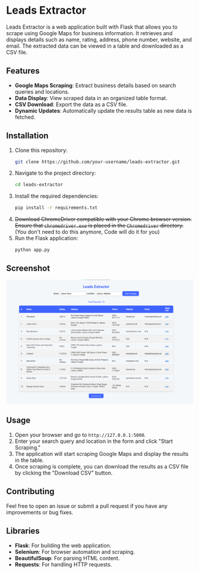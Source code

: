 # Leads Extractor

Leads Extractor is a web application built with Flask that allows you to scrape using Google Maps for business information. It retrieves and displays details such as name, rating, address, phone number, website, and email. The extracted data can be viewed in a table and downloaded as a CSV file.

## Features

- **Google Maps Scraping**: Extract business details based on search queries and locations.
- **Data Display**: View scraped data in an organized table format.
- **CSV Download**: Export the data as a CSV file.
- **Dynamic Updates**: Automatically update the results table as new data is fetched.

## Installation

1. Clone this repository:
    ```bash
    git clone https://github.com/your-username/leads-extractor.git
    ```
2. Navigate to the project directory:
    ```bash
    cd leads-extractor
    ```
3. Install the required dependencies:
    ```bash
    pip install -r requirements.txt
    ```
4. ~~Download ChromeDriver compatible with your Chrome browser version. Ensure that `chromedriver.exe` is placed in the `Chromedriver` directory.~~ (You don't need to do this anymore, Code will do it for you)
5. Run the Flask application:
    ```bash
    python app.py
    ```
## Screenshot
![Leads Extractor Screenshot](Dashboard.png)

## Usage

1. Open your browser and go to `http://127.0.0.1:5000`.
2. Enter your search query and location in the form and click "Start Scraping."
3. The application will start scraping Google Maps and display the results in the table.
4. Once scraping is complete, you can download the results as a CSV file by clicking the "Download CSV" button.

## Contributing

Feel free to open an issue or submit a pull request if you have any improvements or bug fixes.

## Libraries

- **Flask**: For building the web application.
- **Selenium**: For browser automation and scraping.
- **BeautifulSoup**: For parsing HTML content.
- **Requests**: For handling HTTP requests.

